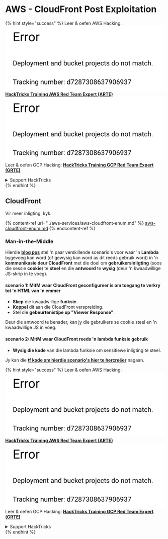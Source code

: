 # AWS - CloudFront Post Exploitation

{% hint style="success" %}
Leer & oefen AWS Hacking:<img src="../../../.gitbook/assets/image (1) (1).png" alt="" data-size="line">[**HackTricks Training AWS Red Team Expert (ARTE)**](https://training.hacktricks.xyz/courses/arte)<img src="../../../.gitbook/assets/image (1) (1).png" alt="" data-size="line">\
Leer & oefen GCP Hacking: <img src="../../../.gitbook/assets/image (2).png" alt="" data-size="line">[**HackTricks Training GCP Red Team Expert (GRTE)**<img src="../../../.gitbook/assets/image (2).png" alt="" data-size="line">](https://training.hacktricks.xyz/courses/grte)

<details>

<summary>Support HackTricks</summary>

* Kyk na die [**subskripsie planne**](https://github.com/sponsors/carlospolop)!
* **Sluit aan by die** 💬 [**Discord groep**](https://discord.gg/hRep4RUj7f) of die [**telegram groep**](https://t.me/peass) of **volg** ons op **Twitter** 🐦 [**@hacktricks\_live**](https://twitter.com/hacktricks\_live)**.**
* **Deel hacking truuks deur PRs in te dien na die** [**HackTricks**](https://github.com/carlospolop/hacktricks) en [**HackTricks Cloud**](https://github.com/carlospolop/hacktricks-cloud) github repos.

</details>
{% endhint %}

## CloudFront

Vir meer inligting, kyk:

{% content-ref url="../aws-services/aws-cloudfront-enum.md" %}
[aws-cloudfront-enum.md](../aws-services/aws-cloudfront-enum.md)
{% endcontent-ref %}

### Man-in-the-Middle

Hierdie [**blog pos**](https://medium.com/@adan.alvarez/how-attackers-can-misuse-aws-cloudfront-access-to-make-it-rain-cookies-acf9ce87541c) stel 'n paar verskillende scenario's voor waar 'n **Lambda** bygevoeg kan word (of gewysig kan word as dit reeds gebruik word) in 'n **kommunikasie deur CloudFront** met die doel om **gebruikersinligting** (soos die sessie **cookie**) te **steel** en die **antwoord** te **wysig** (deur 'n kwaadwillige JS-skrip in te voeg).

#### scenario 1: MitM waar CloudFront geconfigureer is om toegang te verkry tot 'n HTML van 'n emmer

* **Skep** die kwaadwillige **funksie**.
* **Koppel** dit aan die CloudFront verspreiding.
* Stel die **gebeurtenistipe op "Viewer Response"**.

Deur die antwoord te benader, kan jy die gebruikers se cookie steel en 'n kwaadwillige JS in voeg.

#### scenario 2: MitM waar CloudFront reeds 'n lambda funksie gebruik

* **Wysig die kode** van die lambda funksie om sensitiewe inligting te steel.

Jy kan die [**tf kode om hierdie scenario's hier te hercreëer**](https://github.com/adanalvarez/AWS-Attack-Scenarios/tree/main) nagaan.

{% hint style="success" %}
Leer & oefen AWS Hacking:<img src="../../../.gitbook/assets/image (1) (1).png" alt="" data-size="line">[**HackTricks Training AWS Red Team Expert (ARTE)**](https://training.hacktricks.xyz/courses/arte)<img src="../../../.gitbook/assets/image (1) (1).png" alt="" data-size="line">\
Leer & oefen GCP Hacking: <img src="../../../.gitbook/assets/image (2).png" alt="" data-size="line">[**HackTricks Training GCP Red Team Expert (GRTE)**<img src="../../../.gitbook/assets/image (2).png" alt="" data-size="line">](https://training.hacktricks.xyz/courses/grte)

<details>

<summary>Support HackTricks</summary>

* Kyk na die [**subskripsie planne**](https://github.com/sponsors/carlospolop)!
* **Sluit aan by die** 💬 [**Discord groep**](https://discord.gg/hRep4RUj7f) of die [**telegram groep**](https://t.me/peass) of **volg** ons op **Twitter** 🐦 [**@hacktricks\_live**](https://twitter.com/hacktricks\_live)**.**
* **Deel hacking truuks deur PRs in te dien na die** [**HackTricks**](https://github.com/carlospolop/hacktricks) en [**HackTricks Cloud**](https://github.com/carlospolop/hacktricks-cloud) github repos.

</details>
{% endhint %}
